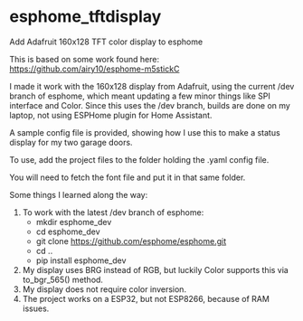 # esphome_tftdisplay
Add Adafruit 160x128 TFT color display to esphome

This is based on some work found here: https://github.com/airy10/esphome-m5stickC

I made it work with the 160x128 display from Adafruit, using the current /dev branch of
esphome, which meant updating a few minor things like SPI interface and Color.
Since this uses the /dev branch, builds are done on my laptop, not using ESPHome plugin
for Home Assistant. 

A sample config file is provided, showing how I use this to make a status display
for my two garage doors.

To use, add the project files to the folder holding the .yaml config file.

You will need to fetch the font file and put it in that same folder.

Some things I learned along the way:

1) To work with the latest /dev branch of esphome:
   - mkdir esphome_dev
   - cd esphome_dev
   - git clone https://github.com/esphome/esphome.git
   - cd ..
   - pip install esphome_dev 
2) My display uses BRG instead of RGB, but luckily Color supports this via to_bgr_565() 
   method.
3) My display does not require color inversion.
4) The project works on a ESP32, but not ESP8266, because of RAM issues.
